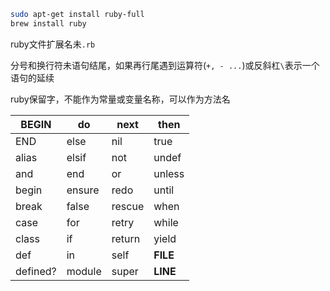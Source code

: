 

```bash
sudo apt-get install ruby-full
brew install ruby
```



ruby文件扩展名未`.rb`

分号和换行符未语句结尾，如果再行尾遇到运算符(`+, - ...`)或反斜杠`\`表示一个语句的延续

ruby保留字，不能作为常量或变量名称，可以作为方法名

| BEGIN    | do     | next   | then     |
| -------- | ------ | ------ | -------- |
| END      | else   | nil    | true     |
| alias    | elsif  | not    | undef    |
| and      | end    | or     | unless   |
| begin    | ensure | redo   | until    |
| break    | false  | rescue | when     |
| case     | for    | retry  | while    |
| class    | if     | return | yield    |
| def      | in     | self   | __FILE__ |
| defined? | module | super  | __LINE__ |